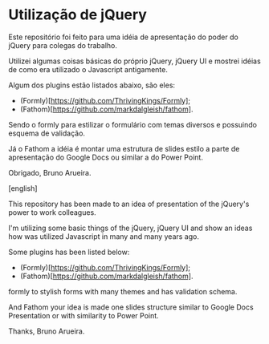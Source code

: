 Utilização de jQuery
====================

Este repositório foi feito para uma idéia de apresentação do poder do jQuery para colegas do trabalho.

Utilizei algumas coisas básicas do próprio jQuery, jQuery UI e mostrei idéias de como era utilizado o Javascript antigamente.

Algum dos plugins estão listados abaixo, são eles:

* (Formly)[https://github.com/ThrivingKings/Formly];
* (Fathom)[https://github.com/markdalgleish/fathom].

Sendo o formly para estilizar o formulário com temas diversos e possuindo esquema de validação.

Já o Fathom a idéia é montar uma estrutura de slides estilo a parte de apresentação do Google Docs ou similar a do Power Point.

Obrigado,
Bruno Arueira.

[english]

This repository has been made to an idea of presentation of the jQuery's power to work colleagues.

I'm utilizing some basic things of the jQuery, jQuery UI and show an ideas how was utilized Javascript in many and many years ago.

Some plugins has been listed below:

* (Formly)[https://github.com/ThrivingKings/Formly];
* (Fathom)[https://github.com/markdalgleish/fathom].

formly to stylish forms with many themes and has validation schema.

And Fathom your idea is made one slides structure similar to Google Docs Presentation or with similarity to Power Point.

Thanks,
Bruno Arueira.
